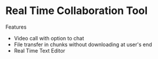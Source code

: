 # Real Time Collaboration Tool
Features
 - Video call with option to chat
 - File transfer in chunks without downloading at user's end
 - Real Time Text Editor
